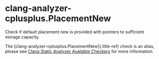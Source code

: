 # clang-analyzer-cplusplus.PlacementNew

Check if default placement new is provided with pointers to sufficient
storage capacity.

The [clang-analyzer-cplusplus.PlacementNew]{.title-ref} check is an
alias, please see [Clang Static Analyzer Available
Checkers](https://clang.llvm.org/docs/analyzer/checkers.html#cplusplus-placementnew)
for more information.
